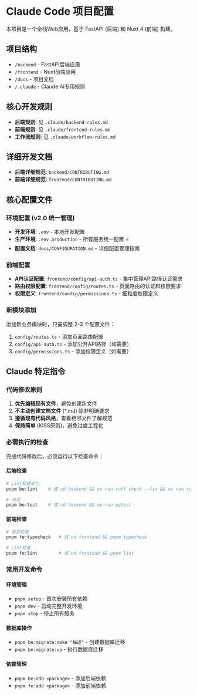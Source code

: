 # Claude Code 项目配置

本项目是一个全栈Web应用，基于 FastAPI (后端) 和 Nuxt 4 (前端) 构建。

## 项目结构
- `/backend` - FastAPI后端应用
- `/frontend` - Nuxt前端应用  
- `/docs` - 项目文档
- `/.claude` - Claude AI专用规则

## 核心开发规则
- **后端规则**: 见 `.claude/backend-rules.md`
- **前端规则**: 见 `.claude/frontend-rules.md`
- **工作流规则**: 见 `.claude/workflow-rules.md`

## 详细开发文档
- **后端详细规范**: `backend/CONTRIBUTING.md`
- **前端详细规范**: `frontend/CONTRIBUTING.md`

## 核心配置文件

### 环境配置 (v2.0 统一管理)
- **开发环境**: `.env` - 本地开发配置
- **生产环境**: `.env.production` - 所有服务统一配置 ⭐
- **配置文档**: `docs/CONFIGURATION.md` - 详细配置管理指南

### 前端配置
- **API认证配置**: `frontend/config/api-auth.ts` - 集中管理API路径认证需求
- **路由权限配置**: `frontend/config/routes.ts` - 页面路由的认证和权限要求
- **权限定义**: `frontend/config/permissions.ts` - 细粒度权限定义

### 新模块添加
添加新业务模块时，只需调整 2-3 个配置文件：
1. `config/routes.ts` - 添加页面路由配置
2. `config/api-auth.ts` - 添加公开API路径（如需要）
3. `config/permissions.ts` - 添加权限定义（如需要）

## Claude 特定指令

### 代码修改原则
1. **优先编辑现有文件**，避免创建新文件
2. **不主动创建文档文件** (*.md) 除非明确要求
3. **遵循现有代码风格**，查看相邻文件了解规范
4. **保持简单** (KISS原则)，避免过度工程化

### 必需执行的检查
完成代码修改后，必须运行以下检查命令：

#### 后端检查
```bash
# Lint和格式化
pnpm be:lint    # 或 cd backend && uv run ruff check --fix && uv run ruff format

# 测试
pnpm be:test    # 或 cd backend && uv run pytest
```

#### 前端检查
```bash
# 类型检查
pnpm fe:typecheck   # 或 cd frontend && pnpm typecheck

# Lint检查
pnpm fe:lint        # 或 cd frontend && pnpm lint
```

### 常用开发命令

#### 环境管理
- `pnpm setup` - 首次安装所有依赖
- `pnpm dev` - 启动完整开发环境
- `pnpm stop` - 停止所有服务

#### 数据库操作
- `pnpm be:migrate:make "描述"` - 创建数据库迁移
- `pnpm be:migrate:up` - 执行数据库迁移

#### 依赖管理
- `pnpm be:add <package>` - 添加后端依赖
- `pnpm fe:add <package>` - 添加前端依赖